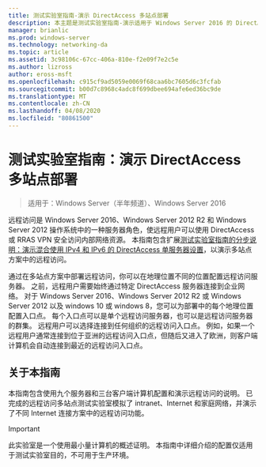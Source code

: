 ```yaml
---
title: 测试实验室指南-演示 DirectAccess 多站点部署
description: 本主题是测试实验室指南-演示适用于 Windows Server 2016 的 DirectAccess 多站点部署的一部分
manager: brianlic
ms.prod: windows-server
ms.technology: networking-da
ms.topic: article
ms.assetid: 3c98106c-67cc-406a-810e-f2e09f7e2c5e
ms.author: lizross
author: eross-msft
ms.openlocfilehash: c915cf9ad5059e0069f68caa6bc7605d6c3fcfab
ms.sourcegitcommit: b00d7c8968c4adc8f699dbee694afe6ed36bc9de
ms.translationtype: MT
ms.contentlocale: zh-CN
ms.lasthandoff: 04/08/2020
ms.locfileid: "80861500"
---
```

# <a name="test-lab-guide-demonstrate-a-directaccess-multisite-deployment"></a>测试实验室指南：演示 DirectAccess 多站点部署

>适用于：Windows Server（半年频道）、Windows Server 2016

远程访问是 Windows Server 2016、Windows Server 2012 R2 和 Windows Server 2012 操作系统中的一种服务器角色，使远程用户可以使用 DirectAccess 或 RRAS VPN 安全访问内部网络资源。 本指南包含扩展[测试实验室指南的分步说明：演示混合使用 IPv4 和 IPv6 的 DirectAccess 单服务器设置](https://go.microsoft.com/fwlink/p/?LinkId=237004)，以演示多站点方案中的远程访问。  
  
通过在多站点方案中部署远程访问，你可以在地理位置不同的位置配置远程访问服务器。 之前，远程用户需要始终通过特定 DirectAccess 服务器连接到企业网络。 对于 Windows Server 2016、Windows Server 2012 R2 或 Windows Server 2012 以及 windows 10 或 windows 8，您可以为部署中的每个地理位置配置入口点。 每个入口点可以是单个远程访问服务器，也可以是远程访问服务器的群集。 远程用户可以选择连接到任何组织的远程访问入口点。 例如，如果一个远程用户通常连接到位于亚洲的远程访问入口点，但随后又进入了欧洲，则客户端计算机会自动连接到最近的远程访问入口点。  
  
## <a name="about-this-guide"></a>关于本指南  
本指南包含使用九个服务器和三台客户端计算机配置和演示远程访问的说明。 已完成的远程访问多站点测试实验室模拟了 intranet、Internet 和家庭网络，并演示了不同 Internet 连接方案中的远程访问功能。  
  
> [!IMPORTANT]  
> 此实验室是一个使用最小量计算机的概述证明。 本指南中详细介绍的配置仅适用于测试实验室目的，不可用于生产环境。  
  


